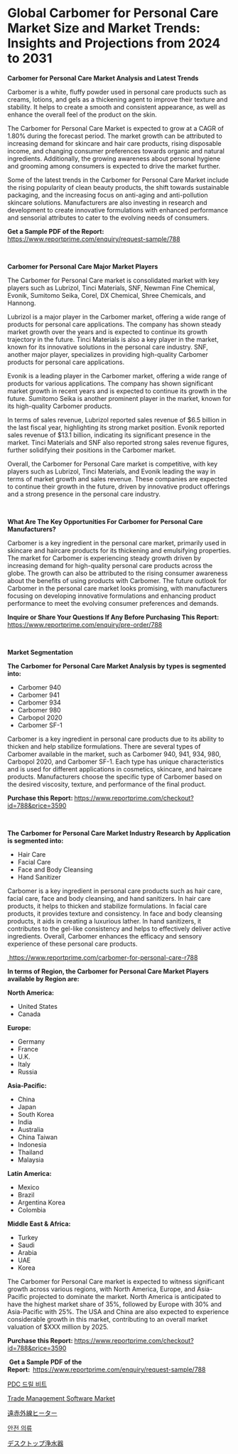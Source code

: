 <p><h1>Global Carbomer for Personal Care Market Size and Market Trends: Insights and Projections from 2024 to 2031</h1></p><p><strong>Carbomer for Personal Care Market Analysis and Latest Trends</strong></p>
<p><p>Carbomer is a white, fluffy powder used in personal care products such as creams, lotions, and gels as a thickening agent to improve their texture and stability. It helps to create a smooth and consistent appearance, as well as enhance the overall feel of the product on the skin.</p><p>The Carbomer for Personal Care Market is expected to grow at a CAGR of 1.80% during the forecast period. The market growth can be attributed to increasing demand for skincare and hair care products, rising disposable income, and changing consumer preferences towards organic and natural ingredients. Additionally, the growing awareness about personal hygiene and grooming among consumers is expected to drive the market further.</p><p>Some of the latest trends in the Carbomer for Personal Care Market include the rising popularity of clean beauty products, the shift towards sustainable packaging, and the increasing focus on anti-aging and anti-pollution skincare solutions. Manufacturers are also investing in research and development to create innovative formulations with enhanced performance and sensorial attributes to cater to the evolving needs of consumers.</p></p>
<p><strong>Get a Sample PDF of the Report:&nbsp;</strong> <a href="https://www.reportprime.com/enquiry/request-sample/788">https://www.reportprime.com/enquiry/request-sample/788</a></p>
<p>&nbsp;</p>
<p><strong>Carbomer for Personal Care Major Market Players</strong></p>
<p><p>The Carbomer for Personal Care market is consolidated market with key players such as Lubrizol, Tinci Materials, SNF, Newman Fine Chemical, Evonik, Sumitomo Seika, Corel, DX Chemical, Shree Chemicals, and Hannong. </p><p>Lubrizol is a major player in the Carbomer market, offering a wide range of products for personal care applications. The company has shown steady market growth over the years and is expected to continue its growth trajectory in the future. Tinci Materials is also a key player in the market, known for its innovative solutions in the personal care industry. SNF, another major player, specializes in providing high-quality Carbomer products for personal care applications.</p><p>Evonik is a leading player in the Carbomer market, offering a wide range of products for various applications. The company has shown significant market growth in recent years and is expected to continue its growth in the future. Sumitomo Seika is another prominent player in the market, known for its high-quality Carbomer products.</p><p>In terms of sales revenue, Lubrizol reported sales revenue of $6.5 billion in the last fiscal year, highlighting its strong market position. Evonik reported sales revenue of $13.1 billion, indicating its significant presence in the market. Tinci Materials and SNF also reported strong sales revenue figures, further solidifying their positions in the Carbomer market.</p><p>Overall, the Carbomer for Personal Care market is competitive, with key players such as Lubrizol, Tinci Materials, and Evonik leading the way in terms of market growth and sales revenue. These companies are expected to continue their growth in the future, driven by innovative product offerings and a strong presence in the personal care industry.</p></p>
<p>&nbsp;</p>
<p><strong>What Are The Key Opportunities For Carbomer for Personal Care Manufacturers?</strong></p>
<p><p>Carbomer is a key ingredient in the personal care market, primarily used in skincare and haircare products for its thickening and emulsifying properties. The market for Carbomer is experiencing steady growth driven by increasing demand for high-quality personal care products across the globe. The growth can also be attributed to the rising consumer awareness about the benefits of using products with Carbomer. The future outlook for Carbomer in the personal care market looks promising, with manufacturers focusing on developing innovative formulations and enhancing product performance to meet the evolving consumer preferences and demands.</p></p>
<p><strong>Inquire or Share Your Questions If Any Before Purchasing This Report:</strong> <a href="https://www.reportprime.com/enquiry/pre-order/788">https://www.reportprime.com/enquiry/pre-order/788</a></p>
<p>&nbsp;</p>
<p><strong>Market Segmentation</strong></p>
<p><strong>The Carbomer for Personal Care Market Analysis by types is segmented into:</strong></p>
<p><ul><li>Carbomer 940</li><li>Carbomer 941</li><li>Carbomer 934</li><li>Carbomer 980</li><li>Carbopol 2020</li><li>Carbomer SF-1</li></ul></p>
<p><p>Carbomer is a key ingredient in personal care products due to its ability to thicken and help stabilize formulations. There are several types of Carbomer available in the market, such as Carbomer 940, 941, 934, 980, Carbopol 2020, and Carbomer SF-1. Each type has unique characteristics and is used for different applications in cosmetics, skincare, and haircare products. Manufacturers choose the specific type of Carbomer based on the desired viscosity, texture, and performance of the final product.</p></p>
<p><strong>Purchase this Report:&nbsp;</strong><a href="https://www.reportprime.com/checkout?id=788&price=3590">https://www.reportprime.com/checkout?id=788&price=3590</a></p>
<p>&nbsp;</p>
<p><strong>The Carbomer for Personal Care Market Industry Research by Application is segmented into:</strong></p>
<p><ul><li>Hair Care</li><li>Facial Care</li><li>Face and Body Cleansing</li><li>Hand Sanitizer</li></ul></p>
<p><p>Carbomer is a key ingredient in personal care products such as hair care, facial care, face and body cleansing, and hand sanitizers. In hair care products, it helps to thicken and stabilize formulations. In facial care products, it provides texture and consistency. In face and body cleansing products, it aids in creating a luxurious lather. In hand sanitizers, it contributes to the gel-like consistency and helps to effectively deliver active ingredients. Overall, Carbomer enhances the efficacy and sensory experience of these personal care products.</p></p>
<p><a href="https://www.reportprime.com/carbomer-for-personal-care-r788">&nbsp;https://www.reportprime.com/carbomer-for-personal-care-r788</a></p>
<p><strong>In terms of Region, the Carbomer for Personal Care Market Players available by Region are:</strong></p>
<p>
    <p> <strong> North America: </strong>
        <ul>
            <li>United States</li>
            <li>Canada</li>
        </ul>
        </p> 
    <p> <strong> Europe: </strong>
        <ul>
            <li>Germany</li>
            <li>France</li>
            <li>U.K.</li>
            <li>Italy</li>
            <li>Russia</li>
        </ul>
        </p> 
    <p> <strong> Asia-Pacific: </strong>
        <ul>
            <li>China</li>
            <li>Japan</li>
            <li>South Korea</li>
            <li>India</li>
            <li>Australia</li>
            <li>China Taiwan</li>
            <li>Indonesia</li>
            <li>Thailand</li>
            <li>Malaysia</li>
        </ul>
        </p> 
    <p> <strong> Latin America: </strong>
        <ul>
            <li>Mexico</li>
            <li>Brazil</li>
            <li>Argentina Korea</li>
            <li>Colombia</li>
        </ul>
        </p> 
    <p> <strong> Middle East & Africa: </strong>
        <ul>
            <li>Turkey</li>
            <li>Saudi</li>
            <li>Arabia</li>
            <li>UAE</li>
            <li>Korea</li>
        </ul>
    </p>
    </p>
<p><p>The Carbomer for Personal Care market is expected to witness significant growth across various regions, with North America, Europe, and Asia-Pacific projected to dominate the market. North America is anticipated to have the highest market share of 35%, followed by Europe with 30% and Asia-Pacific with 25%. The USA and China are also expected to experience considerable growth in this market, contributing to an overall market valuation of $XXX million by 2025.</p></p>
<p><strong>Purchase this Report: </strong><a href="https://www.reportprime.com/checkout?id=788&price=3590">https://www.reportprime.com/checkout?id=788&price=3590</a></p>
<p>&nbsp;<strong>Get a Sample PDF of the Report:&nbsp;&nbsp;</strong><a href="https://www.reportprime.com/enquiry/request-sample/788">https://www.reportprime.com/enquiry/request-sample/788</a></p>
<p><strong></strong></p>
<p><p><a href="https://medium.com/@boydsmitham726/pdc-%EB%93%9C%EB%A6%B4-%EB%B9%84%ED%8A%B8-%EC%8B%9C%EC%9E%A5-%EC%A0%90%EC%9C%A0%EC%9C%A8-%EB%B0%8F-%EC%8B%9C%EC%9E%A5-%EB%B6%84%EC%84%9D-%EC%84%B1%EC%9E%A5-%EC%B6%94%EC%84%B8-%EB%B0%8F-2024%EB%85%84%EB%B6%80%ED%84%B0-2031%EB%85%84%EA%B9%8C%EC%A7%80%EC%9D%98-%EC%98%88%EC%B8%A1-b2f683f8c393">PDC 드릴 비트</a></p><p><a href="https://issuu.com/reportprime-2/docs/trade-management-software-market-size-2030.pptx">Trade Management Software Market</a></p><p><a href="https://medium.com/@mt14785/%E9%81%A0%E8%B5%A4%E5%A4%96%E7%B7%9A%E3%83%92%E3%83%BC%E3%82%BF%E3%83%BC%E5%B8%82%E5%A0%B4%E5%B1%95%E6%9C%9B-%E5%AE%8C%E5%85%A8%E3%81%AA%E7%94%A3%E6%A5%AD%E5%88%86%E6%9E%90-2024%E5%B9%B4%E3%81%8B%E3%82%892031%E5%B9%B4%E3%81%BE%E3%81%A7-4738b5395d2f">遠赤外線ヒーター</a></p><p><a href="https://medium.com/@boydsmitham726/%EC%95%88%EC%A0%84%EB%B3%B5-%EC%8B%9C%EC%9E%A5-%EA%B7%9C%EB%AA%A8%EB%8A%94-%EC%97%B0%ED%8F%89%EA%B7%A0-%EC%84%B1%EC%9E%A5%EB%A5%A0%EC%9D%B4-6-5-%EB%A1%9C-%EC%A6%9D%EA%B0%80%ED%95%98%EA%B3%A0-%EC%9E%88%EC%9C%BC%EB%A9%B0-%EC%9D%B4-%EB%B3%B4%EA%B3%A0%EC%84%9C%EB%8A%94-%ED%83%80%EC%9E%85-%EC%9D%91%EC%9A%A9-%ED%94%84%EB%A1%9C%EA%B7%B8%EB%9E%A8-%EC%84%B1%EC%9E%A5-%EB%B0%8F-2024%EB%85%84%EB%B6%80%ED%84%B0-2031%EB%85%84%EA%B9%8C%EC%A7%80%EC%9D%98-%EC%98%88%EC%B8%A1-%EB%B6%84%EC%84%9D%EC%9D%84-%EB%8B%A4%EB%A3%A8%EA%B3%A0-%EC%9E%88%EC%8A%B5%EB%8B%88%EB%8B%A4-02f5ac0425e2">안전 의류</a></p><p><a href="https://medium.com/@mt14785/%E5%9C%B0%E7%90%83%E7%9A%84%E3%81%AA%E3%83%87%E3%82%B9%E3%82%AF%E3%83%88%E3%83%83%E3%83%97%E5%9E%8B%E6%B5%84%E6%B0%B4%E5%99%A8%E5%B8%82%E5%A0%B4%E3%81%AE%E3%83%88%E3%83%AC%E3%83%B3%E3%83%89%E3%81%A8%E6%88%90%E9%95%B7%E3%81%AE%E6%A9%9F%E4%BC%9A%E3%82%92%E5%9C%B0%E5%9F%9F-%E3%82%BF%E3%82%A4%E3%83%97-%E4%B8%80%E8%88%AC%E7%9A%84%E3%81%AA%E3%83%87%E3%82%B9%E3%82%AF%E3%83%88%E3%83%83%E3%83%97%E5%9E%8B%E6%B5%84%E6%B0%B4%E5%99%A8-%E5%A4%9A%E6%A9%9F%E8%83%BD%E3%83%87%E3%82%B9%E3%82%AF%E3%83%88%E3%83%83%E3%83%97%E5%9E%8B%E6%B5%84%E6%B0%B4%E5%99%A8-%E3%82%A2%E3%83%97%E3%83%AA%E3%82%B1%E3%83%BC%E3%82%B7%E3%83%A7%E3%83%B3-%E5%AE%B6%E5%BA%AD%E7%94%A8-%E5%95%86%E7%94%A8-%E3%81%AB%E3%82%88%E3%81%A3%E3%81%A6%E8%A9%95%E4%BE%A1%E3%81%97%E3%81%BE%E3%81%99-9c27b6e73aea">デスクトップ浄水器</a></p></p>